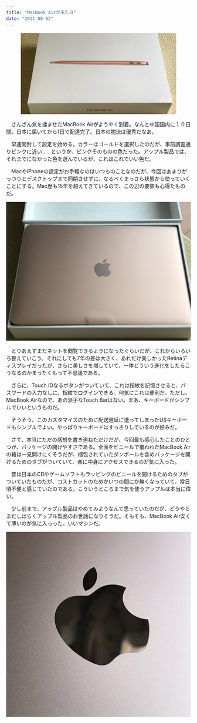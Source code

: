 ```yaml
---
title: "MacBook Airが来た日"
date: "2021-08-02"
---
```


<figure>

![](assets/nb22732d776fa_a15245db950edcf356892791ddf9edfd.jpg)

</figure>

　さんざん気を揉ませたMacBook Airがようやく到着。なんと中国国内に１０日間。日本に届いてから1日で配達完了。日本の物流は優秀だなあ。

　早速開封して設定を始める。カラーはゴールドを選択したのだが、事前調査通りピンクに近い……というか、ピンクそのものの色だった。アップル製品では、それまでになかった色を選んでいるが、これはこれでいい色だ。

　MacやiPhoneの設定がお手軽なのはいつものことなのだが、今回はあまりがっつりとデスクトップまで同期させずに、なるべくまっさら状態から使っていくことにする。Mac歴も15年を超えてきているので、この辺の要領も心得たものだ。

![画像2](assets/nb22732d776fa_picture_pc_e31e9fabbfbe2fcee08446a9884a88f0.jpg)

　とりあえずまだネットを閲覧できるようになったぐらいだが、これからいろいろ整えていこう。それにしても7年の差は大きく、あれだけ美しかったRetinaディスプレイだったが、さらに美しさを増していて、一体どういう進化をしたらこうなるのかまったくもって不思議である。

　さらに、Touch IDなるボタンがついていて、これは指紋を記憶させると、パスワードの入力なしに、指紋でログインできる。何気にこれは便利だ。ただし、MacBook Airなので、あの派手なTouch Barはない。まあ、キーボードがシンプルでいいというものだ。

　そうそう、このカスタマイズのために配送遅延に遭ってしまったUSキーボードもシンプルでよい。やっぱりキーボードはすっきりしているのが好みだ。

　さて、本当にただの感想を書き連ねただけだが、今回最も感心したことのひとつが、パッケージの開けやすさである。全面をビニールで覆われたMacBook Airの箱は一見開けにくそうだが、梱包されていたダンボールを含めパッケージを開けるためのタブがついていて、楽に中身にアクセスできるのが気に入った。

　昔は日本のCDやゲームソフトもラッピングのビニールを開けるためのタブがついていたものだが、コストカットのためかいつの間にか無くなっていて、常日頃不便と感じていたのである。こういうところまで気を使うアップルは本当に偉い。

　少し前まで、アップル製品はやめてみようなんて思っていたのだが、どうやらまだしばらくアップル製品のお世話になりそうだ。そもそも、MacBook Air安くて薄いのが気に入っった。いいマシンだ。

![画像1](assets/nb22732d776fa_picture_pc_fb517fb6b254024214d762f8cfcae920.jpg)
